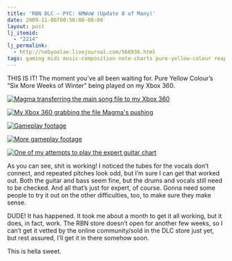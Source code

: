 ```yaml
---
title: 'RBN DLC – PYC: 6MWoW (Update 8 of Many)'
date: 2009-11-06T00:56:00-08:00
layout: post
lj_itemid:
  - "2214"
lj_permalink:
  - http://nebyoolae.livejournal.com/566936.html
tags: gaming midi music-composition note-charts pure-yellow-colour reaper rock-band rock-band-network smwow
---
```

THIS IS IT! The moment you&#8217;ve all been waiting for. Pure Yellow Colour&#8217;s &#8220;Six More Weeks of Winter&#8221; being played on my Xbox 360.

<!--more-->

[![Magma transferring the main song file to my Xbox 360](http://pureyellow.net/img/rbdlc/magmatransfer_small.jpg "Magma transferring the main song file to my Xbox 360")](http://pureyellow.net/img/rbdlc/magmatransfer.jpg)

[![My Xbox 360 grabbing the file Magma's pushing](http://pureyellow.net/img/rbdlc/audition360_small.jpg "My Xbox 360 grabbing the file Magma's pushing")](http://pureyellow.net/img/rbdlc/audition360.jpg)

[![Gameplay footage](http://pureyellow.net/img/rbdlc/gameplay1_small.jpg "Gameplay footage")](http://pureyellow.net/img/rbdlc/gameplay1.jpg)

[![More gameplay footage](http://pureyellow.net/img/rbdlc/gameplay2_small.jpg "More gameplay footage")](http://pureyellow.net/img/rbdlc/gameplay2.jpg)

[![One of my attempts to play the expert guitar chart](http://pureyellow.net/img/rbdlc/finalscore_small.jpg "One of my attempts to play the expert guitar chart")](http://pureyellow.net/img/rbdlc/finalscore.jpg)

As you can see, shit is working! I noticed the tubes for the vocals don&#8217;t connect, and repeated pitches look odd, but I&#8217;m sure I can get that worked out. Both the guitar and bass seem fine, but the drums and vocals still need to be checked. And all that&#8217;s just for expert, of course. Gonna need some people to try it out on the other difficulties, too, to make sure they make sense.

DUDE! It has happened. It took me about a month to get it all working, but it does, in fact, work. The RBN store doesn&#8217;t open for another few weeks, so I can&#8217;t get it vetted by the online community/sold in the DLC store just yet, but rest assured, I&#8217;ll get it in there somehow soon.

This is hella sweet.
